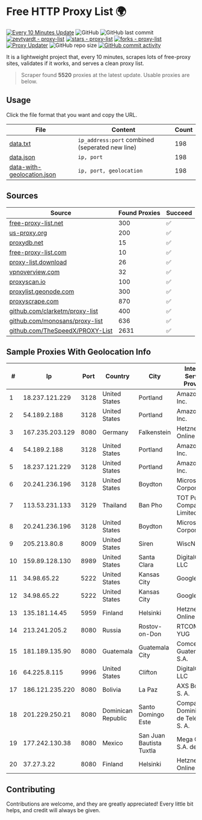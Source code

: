
# Free HTTP Proxy List 🌍

[![Every 10 Minutes Update](https://github.com/mertguvencli/http-proxy-list/actions/workflows/main.yml/badge.svg?branch=main)](https://github.com/mertguvencli/http-proxy-list/actions/workflows/main.yml)
![GitHub](https://img.shields.io/github/license/mertguvencli/http-proxy-list)
![GitHub last commit](https://img.shields.io/github/last-commit/mertguvencli/http-proxy-list)
[![zevtyardt - proxy-list](https://img.shields.io/static/v1?label=zevtyardt&message=proxy-list&color=blue&logo=github)](https://github.com/zevtyardt/proxy-list "Go to GitHub repo")
[![stars - proxy-list](https://img.shields.io/github/stars/zevtyardt/proxy-list?style=social)](https://github.com/zevtyardt/proxy-list)
[![forks - proxy-list](https://img.shields.io/github/forks/zevtyardt/proxy-list?style=social)](https://github.com/zevtyardt/proxy-list)
[![Proxy Updater](https://github.com/zevtyardt/proxy-list/workflows/Proxy%20Updater/badge.svg)](https://github.com/zevtyardt/proxy-list/actions?query=workflow:"Proxy+Updater")
![GitHub repo size](https://img.shields.io/github/repo-size/zevtyardt/proxy-list)
[![GitHub commit activity](https://img.shields.io/github/commit-activity/m/zevtyardt/proxy-list?logo=commits)](https://github.com/zevtyardt/proxy-list/commits/main)

It is a lightweight project that, every 10 minutes, scrapes lots of free-proxy sites, validates if it works, and serves a clean proxy list.

> Scraper found **5520** proxies at the latest update. Usable proxies are below.

## Usage

Click the file format that you want and copy the URL.

|File|Content|Count|
|----|-------|-----|
|[data.txt](https://raw.githubusercontent.com/mertguvencli/http-proxy-list/main/proxy-list/data.txt)|`ip_address:port` combined (seperated new line)|198|
|[data.json](https://raw.githubusercontent.com/mertguvencli/http-proxy-list/main/proxy-list/data.json)|`ip, port`|198|
|[data-with-geolocation.json](https://raw.githubusercontent.com/mertguvencli/http-proxy-list/main/proxy-list/data-with-geolocation.json)|`ip, port, geolocation`|198|

## Sources

|Source|Found Proxies|Succeed|
|------|-------------|-------|
|[free-proxy-list.net](https://free-proxy-list.net)|300|✅|
|[us-proxy.org](https://www.us-proxy.org)|200|✅|
|[proxydb.net](http://proxydb.net)|15|✅|
|[free-proxy-list.com](https://free-proxy-list.com/?page=&port=&type%5B%5D=http&type%5B%5D=https&up_time=0&search=Search)|10|✅|
|[proxy-list.download](https://www.proxy-list.download/HTTP)|26|✅|
|[vpnoverview.com](https://vpnoverview.com/privacy/anonymous-browsing/free-proxy-servers)|32|✅|
|[proxyscan.io](https://www.proxyscan.io)|100|✅|
|[proxylist.geonode.com](https://proxylist.geonode.com/api/proxy-list?limit=300&page=1&sort_by=lastChecked&sort_type=desc&protocols=http,https)|300|✅|
|[proxyscrape.com](https://api.proxyscrape.com/v2/?request=displayproxies&protocol=http&timeout=10000&country=all&ssl=all&anonymity=all)|870|✅|
|[github.com/clarketm/proxy-list](https://raw.githubusercontent.com/clarketm/proxy-list/master/proxy-list-raw.txt)|400|✅|
|[github.com/monosans/proxy-list](https://raw.githubusercontent.com/monosans/proxy-list/main/proxies/http.txt)|636|✅|
|[github.com/TheSpeedX/PROXY-List](https://raw.githubusercontent.com/TheSpeedX/PROXY-List/master/http.txt)|2631|✅|


## Sample Proxies With Geolocation Info

|#|Ip|Port|Country|City|Internet Service Provider|
|-|--|----|-------|----|-------------------------|
|1|18.237.121.229|3128|United States|Portland|Amazon.com, Inc.|
|2|54.189.2.188|3128|United States|Portland|Amazon.com, Inc.|
|3|167.235.203.129|8080|Germany|Falkenstein|Hetzner Online GmbH|
|4|54.189.2.188|3128|United States|Portland|Amazon.com, Inc.|
|5|18.237.121.229|3128|United States|Portland|Amazon.com, Inc.|
|6|20.241.236.196|3128|United States|Boydton|Microsoft Corporation|
|7|113.53.231.133|3129|Thailand|Ban Pho|TOT Public Company Limited|
|8|20.241.236.196|3128|United States|Boydton|Microsoft Corporation|
|9|205.213.80.8|8009|United States|Siren|WiscNet|
|10|159.89.128.130|8989|United States|Santa Clara|DigitalOcean, LLC|
|11|34.98.65.22|5222|United States|Kansas City|Google LLC|
|12|34.98.65.22|5222|United States|Kansas City|Google LLC|
|13|135.181.14.45|5959|Finland|Helsinki|Hetzner Online GmbH|
|14|213.241.205.2|8080|Russia|Rostov-on-Don|RTCOMM-YUG|
|15|181.189.135.90|8080|Guatemala|Guatemala City|Comcel Guatemala S.A.|
|16|64.225.8.115|9996|United States|Clifton|DigitalOcean, LLC|
|17|186.121.235.220|8080|Bolivia|La Paz|AXS Bolivia S. A.|
|18|201.229.250.21|8080|Dominican Republic|Santo Domingo Este|Compañía Dominicana de Teléfonos S. A.|
|19|177.242.130.38|8080|Mexico|San Juan Bautista Tuxtla|Mega Cable, S.A. de C.V.|
|20|37.27.3.22|8080|Finland|Helsinki|Hetzner Online GmbH|



## Contributing

Contributions are welcome, and they are greatly appreciated! Every
little bit helps, and credit will always be given.

